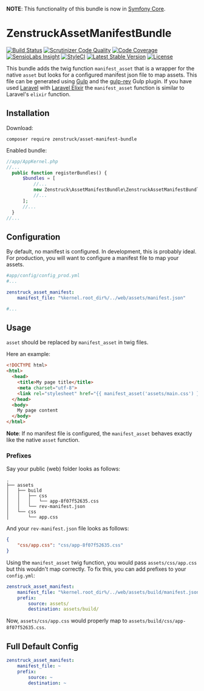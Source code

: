 **NOTE**: This functionality of this bundle is now in [Symfony Core](https://symfony.com/doc/4.0/frontend/encore/versioning.html#loading-assets-from-the-manifest-json-file).

# ZenstruckAssetManifestBundle

[![Build Status](http://img.shields.io/travis/kbond/ZenstruckAssetManifestBundle.svg?style=flat-square)](https://travis-ci.org/kbond/ZenstruckAssetManifestBundle)
[![Scrutinizer Code Quality](http://img.shields.io/scrutinizer/g/kbond/ZenstruckAssetManifestBundle.svg?style=flat-square)](https://scrutinizer-ci.com/g/kbond/ZenstruckAssetManifestBundle/)
[![Code Coverage](http://img.shields.io/scrutinizer/coverage/g/kbond/ZenstruckAssetManifestBundle.svg?style=flat-square)](https://scrutinizer-ci.com/g/kbond/ZenstruckAssetManifestBundle/)
[![SensioLabs Insight](https://img.shields.io/sensiolabs/i/b6b71c60-69f0-4e83-9900-bfd30621cb94.svg?style=flat-square)](https://insight.sensiolabs.com/projects/b6b71c60-69f0-4e83-9900-bfd30621cb94)
[![StyleCI](https://styleci.io/repos/56626101/shield)](https://styleci.io/repos/56626101)
[![Latest Stable Version](http://img.shields.io/packagist/v/zenstruck/asset-manifest-bundle.svg?style=flat-square)](https://packagist.org/packages/zenstruck/asset-manifest-bundle)
[![License](http://img.shields.io/packagist/l/zenstruck/asset-manifest-bundle.svg?style=flat-square)](https://packagist.org/packages/zenstruck/asset-manifest-bundle)

This bundle adds the twig function `manifest_asset` that is a wrapper for the native `asset`
but looks for a configured manifest json file to map assets. This file can be generated using
[Gulp](http://gulpjs.com) and the [gulp-rev](https://github.com/sindresorhus/gulp-rev) Gulp plugin.
If you have used [Laravel](https://laravel.com/) with [Laravel Elixir](https://github.com/laravel/elixir)
the `manifest_asset` function is similar to Laravel's `elixir` function.

## Installation

Download:

```
composer require zenstruck/asset-manifest-bundle
```

Enabled bundle:

```php
//app/AppKernel.php
//...
  public function registerBundles() {
      $bundles = [
          //...
          new Zenstruck\AssetManifestBundle\ZenstruckAssetManifestBundle(),
          //...
      ];
      //...
  }
//...
```

## Configuration

By default, no manifest is configured. In development, this is probably ideal. For production,
you will want to configure a manifest file to map your assets.

```yaml
#app/config/config_prod.yml
#...

zenstruck_asset_manifest:
    manifest_file: "%kernel.root_dir%/../web/assets/manifest.json"

#...
```

## Usage

`asset` should be replaced by `manifest_asset` in twig files.

Here an example:

```html
<!DOCTYPE html>
<html>
  <head>
    <title>My page title</title>
    <meta charset="utf-8">
    <link rel="stylesheet" href="{{ manifest_asset('assets/main.css') }}">
  </head>
  <body>
    My page content
  </body>
</html>
```

**Note**: If no manifest file is configured, the `manifest_asset` behaves exactly like the native
`asset` function.

### Prefixes

Say your public (web) folder looks as follows:

```
.
├── assets
│   ├── build
│   │   ├── css
│   │   │   └── app-8f07f52635.css
│   │   └── rev-manifest.json
│   └── css
│       └── app.css
```

And your `rev-manifest.json` file looks as follows:

```json
{
    "css/app.css": "css/app-8f07f52635.css"
}
```

Using the `manifest_asset` twig function, you would pass `assets/css/app.css` but this wouldn't map
correctly. To fix this, you can add prefixes to your `config.yml`:

```yaml
zenstruck_asset_manifest:
    manifest_file: "%kernel.root_dir%/../web/assets/build/manifest.json"
    prefix:
        source: assets/
        destination: assets/build/
```

Now, `assets/css/app.css` would properly map to `assets/build/css/app-8f07f52635.css`.

## Full Default Config

```yaml
zenstruck_asset_manifest:
    manifest_file: ~
    prefix:
        source: ~
        destination: ~
```
